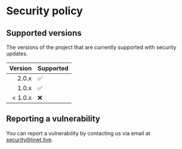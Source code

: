 # Security policy

## Supported versions

The versions of the project that are currently supported with security updates.

| Version | Supported          |
|--------:|:-------------------|
|   2.0.x | :white_check_mark: |
|   1.0.x | :white_check_mark: |
| < 1.0.x | :x:                |

## Reporting a vulnerability

You can report a vulnerability by contacting us via email at [security@lowt.live](mailto:security@lowt.live).
